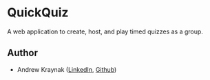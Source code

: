# QuickQuiz
A web application to create, host, and play timed quizzes as a group.

## Author
- Andrew Kraynak ([LinkedIn](https://www.linkedin.com/in/abkraynak/), [Github](https://github.com/abkraynak))
